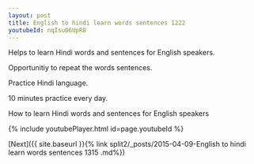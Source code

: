 ```yaml
---
layout: post
title: English to hindi learn words sentences 1222 
youtubeId: nqIsu06UpR8
---
```

 
 
Helps to learn Hindi words and sentences for English speakers.

Opportunitiy to repeat the words sentences. 

Practice Hindi language. 
 
10 minutes practice every day. 
 
How to learn Hindi words and sentences for English speakers 
 
{% include youtubePlayer.html id=page.youtubeId %}
 
 
[Next]({{ site.baseurl }}{% link  split2/_posts/2015-04-09-English to hindi learn words sentences 1315 .md%})
 
